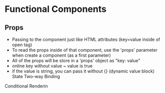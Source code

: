 # Functional Components
## Props
- Passing to the component just like HTML attributes (key=value inside of open tag)
- To read the props inside of that component, use the 'props' parameter when create a component (as a first parameter)
- All of the props will be store in a 'props' object as "key: value"
- online key without value ~ value is true
- if the value is string, you can pass it without {} (dynamic value block)
State
Two-way Binding

Conditional Renderin